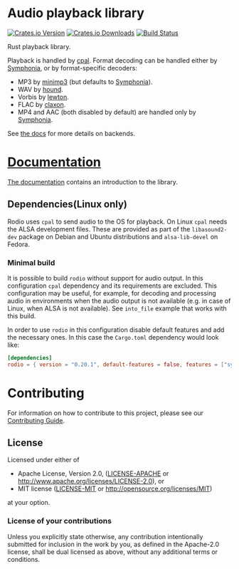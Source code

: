 # Audio playback library

[![Crates.io Version](https://img.shields.io/crates/v/rodio.svg)](https://crates.io/crates/rodio)
[![Crates.io Downloads](https://img.shields.io/crates/d/rodio.svg)](https://crates.io/crates/rodio)
[![Build Status](https://github.com/RustAudio/rodio/workflows/CI/badge.svg)](https://github.com/RustAudio/rodio/actions)

Rust playback library.

Playback is handled by [cpal](https://github.com/RustAudio/cpal). Format decoding can be handled either by [Symphonia](https://github.com/pdeljanov/Symphonia), or by format-specific decoders:

 - MP3 by [minimp3](https://github.com/lieff/minimp3) (but defaults to [Symphonia](https://github.com/pdeljanov/Symphonia)).
 - WAV by [hound](https://github.com/ruud-v-a/hound).
 - Vorbis by [lewton](https://github.com/est31/lewton).
 - FLAC by [claxon](https://github.com/ruuda/claxon).
 - MP4 and AAC (both disabled by default) are handled only by [Symphonia](https://github.com/pdeljanov/Symphonia).

See [the docs](https://docs.rs/rodio/latest/rodio/#alternative-decoder-backends) for more details on backends.

# [Documentation](http://docs.rs/rodio)

[The documentation](http://docs.rs/rodio) contains an introduction to the library.

## Dependencies(Linux only)

Rodio uses `cpal` to send audio to the OS for playback. On Linux `cpal` needs the ALSA development files. These are provided as part of the `libasound2-dev` package on Debian and Ubuntu distributions and `alsa-lib-devel` on Fedora.

### Minimal build

It is possible to build `rodio` without support for audio output. In this configuration `cpal` dependency and its requirements are excluded. This configuration may be useful, for example, for decoding and processing audio in environments when the audio output is not available (e.g. in case of Linux, when ALSA is not available). See `into_file` example that works with this build.

In order to use `rodio` in this configuration disable default features and add the necessary ones. In this case the `Cargo.toml` dependency would look like:
```toml
[dependencies]
rodio = { version = "0.20.1", default-features = false, features = ["symphonia-all"] }
```


# Contributing

For information on how to contribute to this project, please see our [Contributing Guide](https://github.com/RustAudio/rodio/CONTRIBUTING.md).

## License
[License]: #license

Licensed under either of

* Apache License, Version 2.0, ([LICENSE-APACHE](LICENSE-APACHE) or http://www.apache.org/licenses/LICENSE-2.0), or
* MIT license ([LICENSE-MIT](LICENSE-MIT) or http://opensource.org/licenses/MIT)

at your option.

### License of your contributions

Unless you explicitly state otherwise, any contribution intentionally submitted for inclusion in the work by you, as defined in the Apache-2.0 license, shall be dual licensed as above, without any additional terms or conditions.
